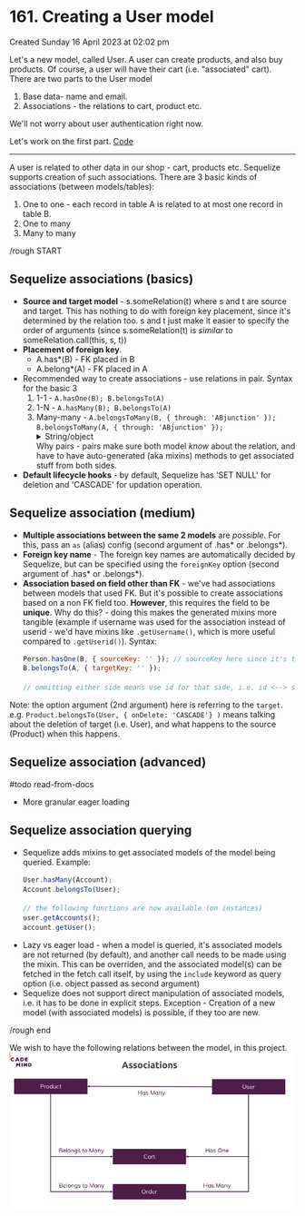 # 161. Creating a User model
Created Sunday 16 April 2023 at 02:02 pm

Let's a new model, called User. A user can create products, and also buy products. Of course, a user will have their cart (i.e. "associated" cart). There are two parts to the User model
1. Base data- name and email.
2. Associations - the relations to cart, product etc.

We'll not worry about user authentication right now.

Let's work on the first part. [Code](https://github.com/exemplar-codes/online-shop-express-ejs-mvc/commit/83b849694089ad439d4a115d5227bc21fb4f30c4)

---
A user is related to other data in our shop - cart, products etc. Sequelize supports creation of such associations. There are 3 basic kinds of associations (between models/tables):
1. One to one - each record in table A is related to at most one record in table B.
2. One to many
3. Many to many

/rough START
## Sequelize associations (basics)
- **Source and target model** - s.someRelation(t) where s and t are source and target. This has nothing to do with foreign key placement, since it's determined by the relation too. s and t just make it easier to specify the order of arguments (since s.someRelation(t) is *similar* to someRelation.call(this, s, t))
- **Placement of foreign key**.
	- A.has*(B) - FK placed in B
	- A.belong*(A) - FK placed in A
- Recommended way to create associations - use relations in pair. Syntax for the basic 3
	1. 1-1 - `A.hasOne(B); B.belongsTo(A)`
	2. 1-N - `A.hasMany(B); B.belongsTo(A)`
	3. Many-many - `A.belongsToMany(B, { through: 'ABjunction' }); B.belongsToMany(A, { through: 'ABjunction' });` <details><summary>String/object</summary>Note, through can be a string, or even a model we defined (the foreign keys for both will be added to it automatically). This is actually better since we can add extra data here (i.e. in the junction table). If a string is passed, a junction model is still created, but has to be accessed via one of the participating models (doesn't exist in our code directly).</details>
	Why pairs - pairs make sure both model *know* about the relation, and have to have auto-generated (aka mixins) methods to get associated stuff from both sides.
- **Default lifecycle hooks** - by default, Sequelize has 'SET NULL' for deletion and 'CASCADE' for updation operation.
	
## Sequelize association (medium)
- **Multiple associations between the same 2 models** are *possible*. For this, pass an `as` (alias) config (second argument of .has* or .belongs*).
- **Foreign key name** - The foreign key names are automatically decided by Sequelize, but can be specified using the `foreignKey` option (second argument of .has* or .belongs*).
- **Association based on field other than FK** - we've had associations between models that used FK. But it's possible to create associations based on a non FK field too. **However**, this requires the field to be **unique**. Why do this? - doing this makes the generated mixins more tangible (example if username was used for the association instead of userid - we'd have mixins like `.getUsername()`, which is more useful compared to `.getUserid()`). Syntax:
	```js
	Person.hasOne(B, { sourceKey: '' }); // sourceKey here since it's the one being copied (to B)
	B.belongsTo(A, { targetKey: '' });
	
	// ommitting either side means use id for that side, i.e. id <--> someField
	```

Note: the option argument (2nd argument) here is referring to the `target`. e.g. `Product.belongsTo(User, { onDelete: 'CASCADE'} )` means talking about the deletion of target (i.e. User), and what happens to the source (Product) when this happens.

## Sequelize association (advanced)
#todo read-from-docs
- More granular eager loading

## Sequelize association querying
- Sequelize adds mixins to get associated models of the model being queried. Example:
	```js
	User.hasMany(Account);
	Account.belongsTo(User);

	// the following functions are now available (on instances)
	user.getAccounts();
	account.getUser();
	```
- Lazy vs eager load - when a model is queried, it's associated models are not returned (by default), and another call needs to be made using the mixin. This can be overriden, and the associated model(s) can be fetched in the fetch call itself, by using the `include` keyword as query option (i.e. object passed as second argument)
- Sequelize does not support direct manipulation of associated models, i.e. it has to be done in explicit steps. Exception - Creation of a new model (with associated models) is possible, if they too are new.

/rough end

We wish to have the following relations between the model, in this project.
![](/assets/161_Creating_a_User_model-image-1.png)
